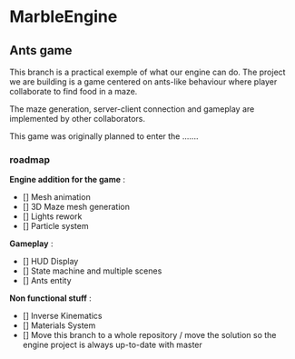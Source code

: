 # MarbleEngine

## Ants game

This branch is a practical exemple of what our engine can do.
The project we are building is a game centered on ants-like behaviour where player collaborate to find food in a maze.

The maze generation, server-client connection and gameplay are implemented by other collaborators.

This game was originally planned to enter the ....... 

### roadmap

**Engine addition for the game** :

- [] Mesh animation
- [] 3D Maze mesh generation
- [] Lights rework
- [] Particle system

**Gameplay** :

- [] HUD Display 
- [] State machine and multiple scenes
- [] Ants entity

**Non functional stuff** :

- [] Inverse Kinematics
- [] Materials System
- [] Move this branch to a whole repository / move the solution so the engine project is always up-to-date with master